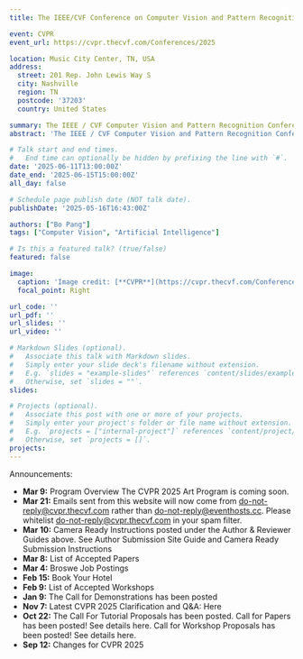 ```yaml
---
title: The IEEE/CVF Conference on Computer Vision and Pattern Recognition 2025

event: CVPR
event_url: https://cvpr.thecvf.com/Conferences/2025

location: Music City Center, TN, USA
address:
  street: 201 Rep. John Lewis Way S 
  city: Nashville
  region: TN
  postcode: '37203'
  country: United States

summary: The IEEE / CVF Computer Vision and Pattern Recognition Conference (CVPR)
abstract: 'The IEEE / CVF Computer Vision and Pattern Recognition Conference (CVPR) is the premier annual computer vision event comprising the main conference and several co-located workshops and short courses.   With its high quality and low cost, it provides an exceptional value for students, academics and industry researchers. '

# Talk start and end times.
#   End time can optionally be hidden by prefixing the line with `#`.
date: '2025-06-11T13:00:00Z'
date_end: '2025-06-15T15:00:00Z'
all_day: false

# Schedule page publish date (NOT talk date).
publishDate: '2025-05-16T16:43:00Z'

authors: ["Bo Pang"]
tags: ["Computer Vision", "Artificial Intelligence"]

# Is this a featured talk? (true/false)
featured: false

image:
  caption: 'Image credit: [**CVPR**](https://cvpr.thecvf.com/Conferences/2025)'
  focal_point: Right

url_code: ''
url_pdf: ''
url_slides: ''
url_video: ''

# Markdown Slides (optional).
#   Associate this talk with Markdown slides.
#   Simply enter your slide deck's filename without extension.
#   E.g. `slides = "example-slides"` references `content/slides/example-slides.md`.
#   Otherwise, set `slides = ""`.
slides:

# Projects (optional).
#   Associate this post with one or more of your projects.
#   Simply enter your project's folder or file name without extension.
#   E.g. `projects = ["internal-project"]` references `content/project/deep-learning/index.md`.
#   Otherwise, set `projects = []`.
projects:
---
```


Announcements:

- **Mar 9:** Program Overview
The CVPR 2025 Art Program is coming soon.
- **Mar 21:** Emails sent from this website will now come from do-not-reply@cvpr.thecvf.com rather than do-not-reply@eventhosts.cc.  Please whitelist do-not-reply@cvpr.thecvf.com in your spam filter.
- **Mar 10:** Camera Ready Instructions posted under the Author & Reviewer Guides above. See Author Submission Site Guide and Camera Ready Submission Instructions 
- **Mar 8:** List of Accepted Papers
- **Mar 4:** Broswe Job Postings
- **Feb 15:** Book Your Hotel
- **Feb 9:** List of Accepted Workshops
- **Jan 9:** The Call for Demonstrations has been posted
- **Nov 7:** Latest CVPR 2025 Clarification and Q&A: Here
- **Oct 22:** The Call For Tutorial Proposals has been posted.
Call for Papers has been posted! See details here.
Call for Workshop Proposals has been posted! See details here.
- **Sep 12:** Changes for CVPR 2025
